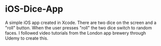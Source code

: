 # iOS-Dice-App
A simple iOS app created in Xcode. There are two dice on the screen and a "roll" button. When the user presses 
"roll" the two dice switch to random faces. I followed video tutorials from the London app brewery through Udemy 
to create this.
